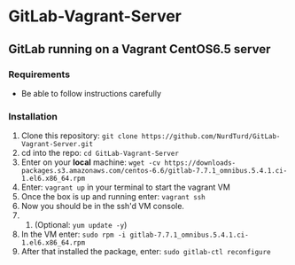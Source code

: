 # GitLab-Vagrant-Server

## GitLab running on a Vagrant CentOS6.5 server

### Requirements
* Be able to follow instructions carefully

### Installation
1. Clone this repository: `git clone https://github.com/NurdTurd/GitLab-Vagrant-Server.git`
2. cd into the repo: `cd GitLab-Vagrant-Server`
3. Enter on your **local** machine: `wget -cv https://downloads-packages.s3.amazonaws.com/centos-6.6/gitlab-7.7.1_omnibus.5.4.1.ci-1.el6.x86_64.rpm`
4. Enter: `vagrant up` in your terminal to start the vagrant VM
5. Once the box is up and running enter: `vagrant ssh`
6. Now you should be in the ssh'd VM console.
7. 1. (Optional: `yum update -y`)
8. In the VM enter: `sudo rpm -i gitlab-7.7.1_omnibus.5.4.1.ci-1.el6.x86_64.rpm`
9. After that installed the package, enter: `sudo gitlab-ctl reconfigure`